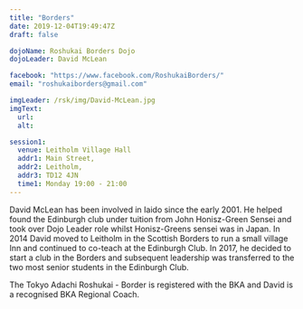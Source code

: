 ```yaml
---
title: "Borders"
date: 2019-12-04T19:49:47Z
draft: false

dojoName: Roshukai Borders Dojo
dojoLeader: David McLean

facebook: "https://www.facebook.com/RoshukaiBorders/"
email: "roshukaiborders@gmail.com"

imgLeader: /rsk/img/David-McLean.jpg
imgText:
  url:
  alt:

session1:
  venue: Leitholm Village Hall
  addr1: Main Street,
  addr2: Leitholm,
  addr3: TD12 4JN
  time1: Monday 19:00 - 21:00
---
```


David McLean has been involved in Iaido since the early 2001. He helped found the Edinburgh club under tuition from John Honisz-Green Sensei and took over Dojo Leader role whilst Honisz-Greens sensei was in Japan. In 2014 David moved to Leitholm in the Scottish Borders to run a small village Inn and continued to co-teach at the Edinburgh Club. In 2017, he decided to start a club in the Borders and subsequent leadership was transferred to the two most senior students in the Edinburgh Club.  

The Tokyo Adachi Roshukai - Border is registered with the BKA and David is a recognised BKA Regional Coach.  

